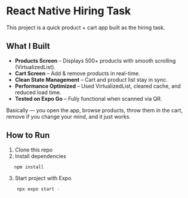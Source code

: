 # React Native Hiring Task 

This project is a quick product + cart app built as the hiring task.

## What I Built
- **Products Screen** – Displays 500+ products with smooth scrolling (VirtualizedList).
- **Cart Screen** – Add & remove products in real-time.
- **Clean State Management** – Cart and product list stay in sync.
- **Performance Optimized** – Used VirtualizedList, cleared cache, and reduced load time.
- **Tested on Expo Go** – Fully functional when scanned via QR.

Basically — you open the app, browse products, throw them in the cart, remove if you change your mind, and it just works.  

## How to Run
1. Clone this repo  
2. Install dependencies  
```bash
   npm install
```
3. Start project with Expo
```bash
    npx expo start -
```

